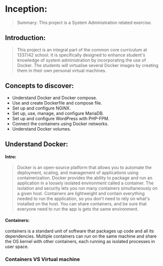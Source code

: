 # Inception:
> Summary:  This project is a System Administration related exercise.

## Introduction:
> This project is an integral part of the common core curriculum at 1337/42
school. It is specifically designed to enhance student's knowledge of system
administration by incorporating the use of Docker.
The students will virtualise several Docker images by creating them in their
own personal virtual machines.

## Concepts to discover:
- Understand Docker and Docker compose.
- Use and create Dockerfile and compose file.
- Set up and configure NGINX.
- Set up, use, manage, and configure MariaDB.
- Set up and configure WordPress with PHP-FPM.
- Connect the containers using Docker networks.
- Understand Docker volumes.

## Understand Docker:

#### Intro:
> Docker is an open-source platform that allows you to automate the deployment,
scaling, and management of applications using containerization. Docker provides
the ability to package and run an application in a loosely isolated environment
called a container. The isolation and security lets you run many containers
simultaneously on a given host. Containers are lightweight and contain everything needed
to run the application, so you don't need to rely on what's installed on the host. You can
share containers, and be sure that everyone need to run the app is gets the same
environment.

#### Containers: 

containers is a standard unit of software that packages up code and all its
dependencies. Multiple containers can run on the same machine and share the OS kernel with
other containers, each running as isolated processes in user space.

### Containers VS Virtual machine
